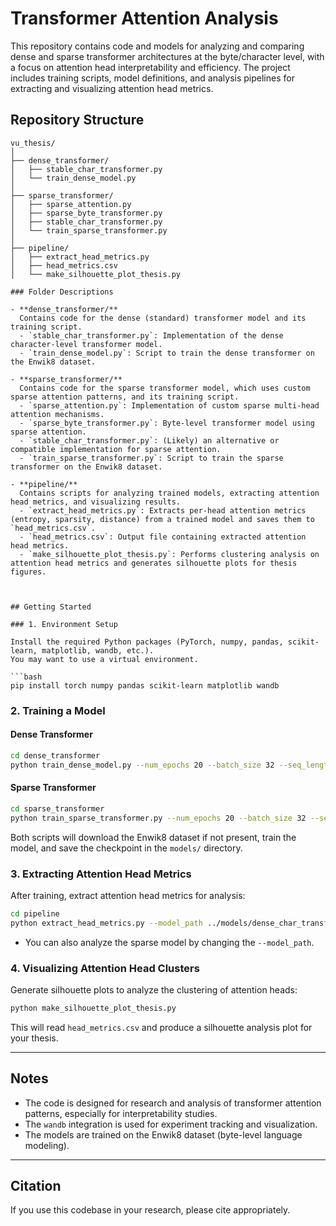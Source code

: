 # Transformer Attention Analysis

This repository contains code and models for analyzing and comparing dense and sparse transformer architectures at the byte/character level, with a focus on attention head interpretability and efficiency. The project includes training scripts, model definitions, and analysis pipelines for extracting and visualizing attention head metrics.

## Repository Structure

```
vu_thesis/
│
├── dense_transformer/
│   ├── stable_char_transformer.py
│   └── train_dense_model.py
│
├── sparse_transformer/
│   ├── sparse_attention.py
│   ├── sparse_byte_transformer.py
│   ├── stable_char_transformer.py
│   └── train_sparse_transformer.py
│
├── pipeline/
│   ├── extract_head_metrics.py
│   ├── head_metrics.csv
│   └── make_silhouette_plot_thesis.py

### Folder Descriptions

- **dense_transformer/**  
  Contains code for the dense (standard) transformer model and its training script.
  - `stable_char_transformer.py`: Implementation of the dense character-level transformer model.
  - `train_dense_model.py`: Script to train the dense transformer on the Enwik8 dataset.

- **sparse_transformer/**  
  Contains code for the sparse transformer model, which uses custom sparse attention patterns, and its training script.
  - `sparse_attention.py`: Implementation of custom sparse multi-head attention mechanisms.
  - `sparse_byte_transformer.py`: Byte-level transformer model using sparse attention.
  - `stable_char_transformer.py`: (Likely) an alternative or compatible implementation for sparse attention.
  - `train_sparse_transformer.py`: Script to train the sparse transformer on the Enwik8 dataset.

- **pipeline/**  
  Contains scripts for analyzing trained models, extracting attention head metrics, and visualizing results.
  - `extract_head_metrics.py`: Extracts per-head attention metrics (entropy, sparsity, distance) from a trained model and saves them to `head_metrics.csv`.
  - `head_metrics.csv`: Output file containing extracted attention head metrics.
  - `make_silhouette_plot_thesis.py`: Performs clustering analysis on attention head metrics and generates silhouette plots for thesis figures.



## Getting Started

### 1. Environment Setup

Install the required Python packages (PyTorch, numpy, pandas, scikit-learn, matplotlib, wandb, etc.).  
You may want to use a virtual environment.

```bash
pip install torch numpy pandas scikit-learn matplotlib wandb
```

### 2. Training a Model

#### Dense Transformer

```bash
cd dense_transformer
python train_dense_model.py --num_epochs 20 --batch_size 32 --seq_length 1024
```

#### Sparse Transformer

```bash
cd sparse_transformer
python train_sparse_transformer.py --num_epochs 20 --batch_size 32 --seq_length 1024
```

Both scripts will download the Enwik8 dataset if not present, train the model, and save the checkpoint in the `models/` directory.

### 3. Extracting Attention Head Metrics

After training, extract attention head metrics for analysis:

```bash
cd pipeline
python extract_head_metrics.py --model_path ../models/dense_char_transformer.pt --output head_metrics.csv
```

- You can also analyze the sparse model by changing the `--model_path`.

### 4. Visualizing Attention Head Clusters

Generate silhouette plots to analyze the clustering of attention heads:

```bash
python make_silhouette_plot_thesis.py
```

This will read `head_metrics.csv` and produce a silhouette analysis plot for your thesis.

---

## Notes

- The code is designed for research and analysis of transformer attention patterns, especially for interpretability studies.
- The `wandb` integration is used for experiment tracking and visualization.
- The models are trained on the Enwik8 dataset (byte-level language modeling).

---

## Citation

If you use this codebase in your research, please cite appropriately. 